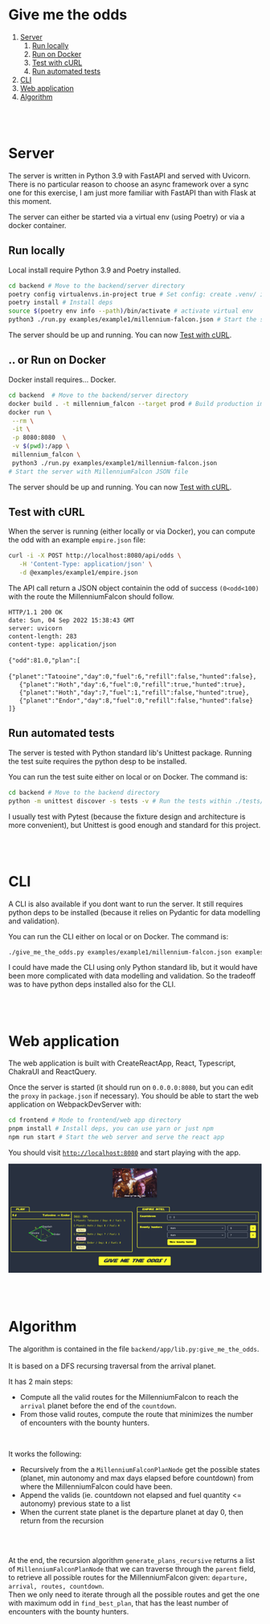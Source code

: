 # Give me the odds

1. [Server](#server)
   1. [Run locally](#ocal)
   2. [Run on Docker](#docker)
   3. [Test with cURL](#curl)
   4. [Run automated tests](#tests)
2. [CLI](#cli)
3. [Web application](#web)
4. [Algorithm](#algorithm)

<br />
<br />

# Server <a name="server"></a>

The server is written in Python 3.9 with FastAPI and served with Uvicorn.
There is no particular reason to choose an async framework over a sync one for this exercise,
I am just more familiar with FastAPI than with Flask at this moment.

The server can either be started via a virtual env (using Poetry) or via a docker container.

## Run locally <a name="local"></a>

Local install require Python 3.9 and Poetry installed.

```sh
cd backend # Move to the backend/server directory
poetry config virtualenvs.in-project true # Set config: create .venv/ in current dir
poetry install # Install deps
source $(poetry env info --path)/bin/activate # activate virtual env
python3 ./run.py examples/example1/millennium-falcon.json # Start the server with MillenniumFalcon JSON file
```

The server should be up and running. You can now [Test with cURL](##curl).

## .. or Run on Docker <a name="docker"></a>

Docker install requires... Docker.

```sh
cd backend  # Move to the backend/server directory
docker build . -t millennium_falcon --target prod # Build production image
docker run \
 --rm \
 -it \
 -p 8080:8080  \
 -v $(pwd):/app \
 millennium_falcon \
 python3 ./run.py examples/example1/millennium-falcon.json
# Start the server with MillenniumFalcon JSON file
```

The server should be up and running. You can now [Test with cURL](##curl).

## Test with cURL <a name="curl"></a>

When the server is running (either locally or via Docker), you can compute the odd with an example `empire.json` file:

```sh
curl -i -X POST http://localhost:8080/api/odds \
   -H 'Content-Type: application/json' \
   -d @examples/example1/empire.json
```

The API call return a JSON object containin the odd of success `(0<odd<100)` with the route the MillenniumFalcon should follow.

```
HTTP/1.1 200 OK
date: Sun, 04 Sep 2022 15:38:43 GMT
server: uvicorn
content-length: 283
content-type: application/json

{"odd":81.0,"plan":[
   {"planet":"Tatooine","day":0,"fuel":6,"refill":false,"hunted":false},
   {"planet":"Hoth","day":6,"fuel":0,"refill":true,"hunted":true},
   {"planet":"Hoth","day":7,"fuel":1,"refill":false,"hunted":true},
   {"planet":"Endor","day":8,"fuel":0,"refill":false,"hunted":false}
]}
```

## Run automated tests <a name="tests"></a>

The server is tested with Python standard lib's Unittest package.
Running the test suite requires the python desp to be installed.

You can run the test suite either on local or on Docker. The command is:

```sh
cd backend # Move to the backend directory
python -m unittest discover -s tests -v # Run the tests within ./tests/ directory
```

I usually test with Pytest (because the fixture design and architecture is more convenient), but Unittest is good enough and standard for this project.


<br />
<br />

# CLI <a name="cli"></a>

A CLI is also available if you dont want to run the server.
It still requires python deps to be installed (because it relies on Pydantic for data modelling and validation).

You can run the CLI either on local or on Docker. The command is:

```sh
./give_me_the_odds.py examples/example1/millennium-falcon.json examples/example1/empire.json
```

I could have made the CLI using only Python standard lib, but it would have been more complicated with data modelling and validation.
So the tradeoff was to have python deps installed also for the CLI.

<br />
<br />

# Web application <a name="web"></a>

The web application is built with CreateReactApp, React, Typescript, ChakraUI and ReactQuery.

Once the server is started (it should run on `0.0.0.0:8080`, but you can edit the `proxy` in `package.json` if necessary).
You should be able to start the web application on WebpackDevServer with:

```sh
cd frontend # Mode to frontend/web app directory
pnpm install # Install deps, you can use yarn or just npm
npm run start # Start the web server and serve the react app
```

You should visit [`http://localhost:8080`](http://localhost:8080) and start playing with the app.

![screenshot](screenshot.png)


<br />
<br />

# Algorithm <a name="algorithm"></a>

The algorithm is contained in the file `backend/app/lib.py:give_me_the_odds`.
<br />
<br />
It is based on a DFS recursing traversal from the arrival planet.


It has 2 main steps:
- Compute all the valid routes for the MillenniumFalcon to reach the `arrival` planet before the end of the `countdown`.
- From those valid routes, compute the route that minimizes the number of encounters with the bounty hunters.

<br />

It works the following:
- Recursively from the a `MillenniumFalconPlanNode`  get the possible states (planet, min autonomy and max days elapsed before countdown) from where the MillenniumFalcon could have been.
- Append the valids (ie. countdown not elapsed and fuel quantity <= autonomy) previous state to a list
- When the current state planet is the departure planet at day 0, then return from the recursion

<br />
<br />

At the end, the recursion algorithm `generate_plans_recursive` returns a list of `MillenniumFalconPlanNode` that we can traverse through the `parent` field, to retrieve all possible
routes for the MillenniumFalcon given: `departure, arrival, routes, countdown`.
<br />
Then we only need to iterate through all the possible routes and get the one with maximum odd in `find_best_plan`, that has the least number of encounters with the bounty hunters.
